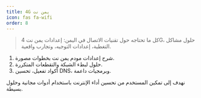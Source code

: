```yaml
---
title: 4G يمن نت
icon: fas fa-wifi
order: 8
---
```


<blockquote class='s1'>
كل ما تحتاجه حول تقنيات الاتصال في اليمن: إعدادات يمن نت 4G، حلول مشاكل التغطية، إعدادات التوجيه، وتجارب واقعية.
</blockquote>

<ol class='steps'>
  <li>شرح إعدادات مودم يمن نت بخطوات مصورة.</li>
  <li>حلول لبطء الشبكة والتقطعات المتكررة.</li>
  <li>أكواد تفعيل، تحسين DNS، وبرمجيات داعمة.</li>
</ol>

<p class='note wr'>
نهدف إلى تمكين المستخدم من تحسين أداء الإنترنت باستخدام أدوات مجانية وحلول بسيطة.
</p>
